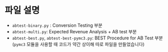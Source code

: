 # 파일 설명

* `abtest-binary.py` : Conversion Testing 부분
* `abtest-multi.py`: Expected Revenue Analysis + AB test 부분
* `abtest-best.py`, `abtest-best-pymc3.py`: BEST Procedure for AB Test 부분 (`pymc3` 모듈을 사용할 때 코드가 약간 상이해 따로 파일을 만들었습니다)
